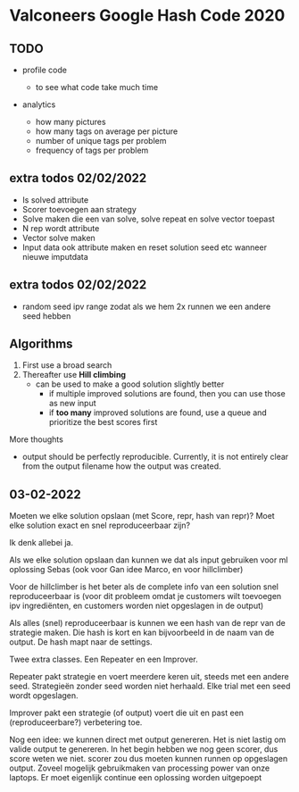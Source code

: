 # Valconeers Google Hash Code 2020

## TODO

- profile code
  - to see what code take much time 

- analytics
  - how many pictures
  - how many tags on average per picture
  - number of unique tags per problem
  - frequency of tags per problem


## extra todos 02/02/2022

- Is solved attribute
- Scorer toevoegen aan strategy
- Solve maken die een van solve, solve repeat en solve vector toepast
- N rep wordt attribute
- Vector solve maken
- Input data ook attribute maken en reset solution seed etc wanneer nieuwe imputdata

## extra todos 02/02/2022

- random seed ipv range zodat als we hem 2x runnen we een andere seed hebben

## Algorithms

1. First use a broad search
2. Thereafter use **Hill climbing**
   - can be used to make a good solution slightly better
     - if multiple improved solutions are found, then you can use those as new input
     - if __too many__ improved solutions are found, use a queue and prioritize the best scores first

More thoughts
- output should be perfectly reproducible. Currently, it is not entirely clear from the output filename how the output was created.

## 03-02-2022

Moeten we elke solution opslaan (met
Score, repr, hash van repr)?
Moet elke solution exact en snel reproduceerbaar zijn?

Ik denk allebei ja.

Als we elke solution opslaan dan kunnen we dat als input gebruiken voor ml oplossing Sebas (ook voor Gan idee Marco, en voor hillclimber)

Voor de hillclimber is het beter als de complete info van een solution snel reproduceerbaar is (voor dit probleem omdat je customers wilt toevoegen ipv ingrediënten, en customers worden niet opgeslagen in de output)

Als alles (snel) reproduceerbaar is kunnen we een hash van de repr van de strategie maken. Die hash is kort en kan bijvoorbeeld in de naam van de output. De hash mapt naar de settings.

Twee extra classes. Een Repeater en een Improver.

Repeater pakt strategie en voert meerdere keren uit, steeds met een andere seed. Strategieën zonder seed worden niet herhaald. Elke trial met een seed wordt opgeslagen.

Improver pakt een strategie (of output) voert die uit en past een (reproduceerbare?) verbetering toe.

Nog een idee: we kunnen direct met output genereren. Het is niet lastig om valide output te genereren. In het begin hebben we nog geen scorer, dus score weten we niet.  scorer zou dus moeten kunnen runnen op opgeslagen output. Zoveel mogelijk gebruikmaken van processing power van onze laptops. Er moet eigenlijk continue een oplossing worden uitgepoept